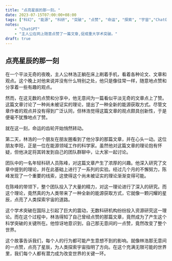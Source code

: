 ```yaml
---
title: "点亮星辰的那一刻。"
date: 2023-07-15T07:00:00+08:00
tags: ["科幻", "能源", "科研", "突破", "点赞", "命运", "探索", "宇宙","ChatGPT"]
notes:
    - "ChatGPT"
    - "主人公在网上随意点赞了一篇文章,促成重大学术突破。"
draft: true
---
```


## 点亮星辰的那一刻

在一个平淡无奇的夜晚，主人公林浩正躺在床上刷着手机，看着各种论文、文章和观点。这个晚上对他来说并没有什么特别之处，他只是像往常一样，随意地点赞和分享着一些有趣的观点。

然而，在这无数的点赞和分享中，他无意间为一篇看似平淡无奇的文章点上了赞。这篇文章讨论了一种尚未被证实的理论，提出了一种全新的能源获取方式。尽管文章作者的观点并没有得到广泛认同，但林浩觉得这篇文章的观点颇具创新性，于是便毫不犹豫地点了赞。

就在这一刻，命运的齿轮开始悄然转动。

第二天，林浩的一个朋友在朋友圈看到了他分享的那篇文章，并在心头一动。这位朋友李阳，正是一位在能源领域工作的科学家。虽然他对这篇文章的理论抱有怀疑，但他决定将其转发到自己的团队群聊中，让大家一起讨论。

团队中的一名年轻科研人员陈峰，对这篇文章产生了浓厚的兴趣。他深入研究了文章中提到的理论，并在此基础上进行了一系列的实验。经过几个月的不懈努力，陈峰发现了一个重要的线索，这使得这个尚未被证实的理论渐渐变得可能。

在陈峰的带领下，整个团队投入了大量的精力，对这一理论进行了深入的研究。而这个理论，竟然真的为人类带来了一种全新的能源获取方式，它就像一颗闪耀的星辰，点亮了人类探索宇宙的道路。

这个学术突破在国际上引起了巨大的震动，无数科研机构纷纷投入资源研究这一理论。而在这个过程中，林浩得知了自己曾经点赞的那篇文章，竟然成为了产生这个科学突破的关键所在。他惊讶地意识到，自己那无意间的一点赞，竟然改变了整个世界。

这个故事告诉我们，每个人的行为都可能产生意想不到的影响。就像林浩那无意间的一点赞，点亮了星辰，为人类探索宇宙指明了方向。在这个充满无限可能的世界里，我们每个人都有潜力成为改变世界的关键一环。